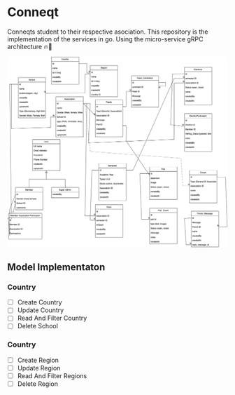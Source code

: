 # Conneqt
Conneqts student to their respective asociation. This repository is the implementation of the services in go. Using the micro-service gRPC architecture 🔥🤗

![Erd Diagram](https://github.com/Bendomey/Conneqt/blob/main/erd.png?raw=true)

## Model Implementaton

### Country
- [ ] Create Country
- [ ] Update Country
- [ ] Read And Filter Country
- [ ] Delete School

### Country
- [ ] Create Region
- [ ] Update Region
- [ ] Read And Filter Regions
- [ ] Delete Region
